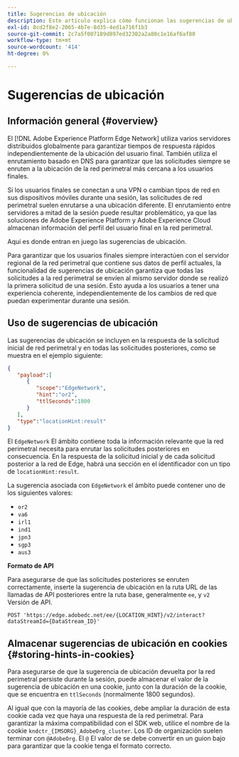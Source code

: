 ```yaml
---
title: Sugerencias de ubicación
description: Este artículo explica cómo funcionan las sugerencias de ubicación en la API del servidor de red perimetral, de modo que las solicitudes de los usuarios finales siempre se puedan enrutar al mismo servidor.
exl-id: 8cd2f8e2-2065-4b7e-8d35-4ed1a716f1b3
source-git-commit: 2c7a5f007189d897ed32302a2a80c1e16af6af80
workflow-type: tm+mt
source-wordcount: '414'
ht-degree: 0%

---
```


# Sugerencias de ubicación

## Información general {#overview}

El [!DNL Adobe Experience Platform Edge Network] utiliza varios servidores distribuidos globalmente para garantizar tiempos de respuesta rápidos independientemente de la ubicación del usuario final. También utiliza el enrutamiento basado en DNS para garantizar que las solicitudes siempre se enruten a la ubicación de la red perimetral más cercana a los usuarios finales.

Si los usuarios finales se conectan a una VPN o cambian tipos de red en sus dispositivos móviles durante una sesión, las solicitudes de red perimetral suelen enrutarse a una ubicación diferente. El enrutamiento entre servidores a mitad de la sesión puede resultar problemático, ya que las soluciones de Adobe Experience Platform y Adobe Experience Cloud almacenan información del perfil del usuario final en la red perimetral.

Aquí es donde entran en juego las sugerencias de ubicación.

Para garantizar que los usuarios finales siempre interactúen con el servidor regional de la red perimetral que contiene sus datos de perfil actuales, la funcionalidad de sugerencias de ubicación garantiza que todas las solicitudes a la red perimetral se envíen al mismo servidor donde se realizó la primera solicitud de una sesión. Esto ayuda a los usuarios a tener una experiencia coherente, independientemente de los cambios de red que puedan experimentar durante una sesión.

## Uso de sugerencias de ubicación

Las sugerencias de ubicación se incluyen en la respuesta de la solicitud inicial de red perimetral y en todas las solicitudes posteriores, como se muestra en el ejemplo siguiente:

```json
{
   "payload":[
      {
         "scope":"EdgeNetwork",
         "hint":"or2",
         "ttlSeconds":1800
      }
   ],
   "type":"locationHint:result"
}
```

El `EdgeNetwork` El ámbito contiene toda la información relevante que la red perimetral necesita para enrutar las solicitudes posteriores en consecuencia. En la respuesta de la solicitud inicial y de cada solicitud posterior a la red de Edge, habrá una sección en el identificador con un tipo de `locationHint:result`.

La sugerencia asociada con `EdgeNetwork` el ámbito puede contener uno de los siguientes valores:

* `or2`
* `va6`
* `irl1`
* `ind1`
* `jpn3`
* `sgp3`
* `aus3`

**Formato de API**

Para asegurarse de que las solicitudes posteriores se enruten correctamente, inserte la sugerencia de ubicación en la ruta URL de las llamadas de API posteriores entre la ruta base, generalmente `ee`, y `v2` Versión de API.

```http
POST 'https://edge.adobedc.net/ee/{LOCATION_HINT}/v2/interact?dataStreamId={DataStream_ID}'
```

## Almacenar sugerencias de ubicación en cookies {#storing-hints-in-cookies}

Para asegurarse de que la sugerencia de ubicación devuelta por la red perimetral persiste durante la sesión, puede almacenar el valor de la sugerencia de ubicación en una cookie, junto con la duración de la cookie, que se encuentra en `ttlSeconds` (normalmente 1800 segundos).

Al igual que con la mayoría de las cookies, debe ampliar la duración de esta cookie cada vez que haya una respuesta de la red perimetral. Para garantizar la máxima compatibilidad con el SDK web, utilice el nombre de la cookie `kndctr_{IMSORG}_AdobeOrg_cluster`. Los ID de organización suelen terminar con `@AdobeOrg`. El `@` El valor de se debe convertir en un guion bajo para garantizar que la cookie tenga el formato correcto.
